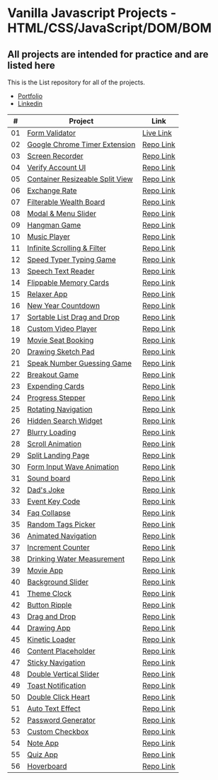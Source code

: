 # Vanilla Javascript Projects - HTML/CSS/JavaScript/DOM/BOM

## All projects are intended for practice and are listed here

This is the List repository for all of the projects.

- [Portfolio](https://younusaliakash.netlify.app)
- [Linkedin](https://www.linkedin.com/in/younus-ali-akash)

|  #  | Project                                                                                                                           | Link                                                                                                             |
| :-: | --------------------------------------------------------------------------------------------------------------------------------- | ---------------------------------------------------------------------------------------------------------------- |
| 01  | [Form Validator](https://github.com/younusaliakash/vanilla-js-form-validator)                                                     | [Live Link](https://younusaliakash.github.io/vanilla-js-form-validator/)                                         |
| 02  | [Google Chrome Timer Extension](https://github.com/younusaliakash/vanilla-js-google-chrome-time-extension)                        | [Repo Link](https://github.com/younusaliakash/vanilla-js-google-chrome-time-extension)                           |
| 03  | [Screen Recorder](https://github.com/younusaliakash/vanilla-js-screen-recorder-app)                                               | [Repo Link](https://github.com/younusaliakash/vanilla-js-screen-recorder-app)                                    |
| 04  | [Verify Account UI](https://github.com/younusaliakash/vanila-js-verify-account-ui)                                                | [Repo Link](https://github.com/younusaliakash/vanila-js-verify-account-ui)                                       |
| 05  | [Container Resizeable Split View](https://github.com/younusaliakash/javascript-two-div-resizeable-split-view)                     | [Repo Link](https://github.com/younusaliakash/javascript-two-div-resizeable-split-view)                          |
| 06  | [Exchange Rate](https://github.com/younusaliakash/vanilla-js-exchange-rate-app)                                                   | [Repo Link](https://github.com/younusaliakash/vanilla-js-exchange-rate-app)                                      |
| 07  | [Filterable Wealth Board](https://github.com/younusaliakash/vanilla-js-filterable-wealth-board)                                   | [Repo Link](https://github.com/younusaliakash/vanilla-js-filterable-wealth-board)                                |
| 08  | [Modal & Menu Slider](https://github.com/younusaliakash/vanilla-js-modal-menu-sidebar)                                            | [Repo Link](https://github.com/younusaliakash/vanilla-js-modal-menu-sidebar)                                     |
| 09  | [Hangman Game](https://github.com/younusaliakash/vanilla-js-hangman-game)                                                         | [Repo Link](https://github.com/younusaliakash/vanilla-js-hangman-game)                                           |
| 10  | [Music Player](https://github.com/younusaliakash/vanilla-js-music-player)                                                         | [Repo Link](https://github.com/younusaliakash/vanilla-js-music-player)                                           |
| 11  | [Infinite Scrolling & Filter](https://github.com/younusaliakash/vanilla-js-infinite-scroll-blog)                                  | [Repo Link](https://github.com/younusaliakash/vanilla-js-infinite-scroll-blog)                                   |
| 12  | [Speed Typer Typing Game](https://github.com/younusaliakash/vanilla-js-typing-game)                                               | [Repo Link](https://github.com/younusaliakash/vanilla-js-typing-game)                                            |
| 13  | [Speech Text Reader](https://github.com/younusaliakash/vanilla-js-speeh-to-text-reader)                                           | [Repo Link](https://github.com/younusaliakash/vanilla-js-speeh-to-text-reader)                                   |
| 14  | [Flippable Memory Cards](https://github.com/younusaliakash/vanilla-js-flipable-memory-card)                                       | [Repo Link](https://github.com/younusaliakash/vanilla-js-flipable-memory-card)                                   |
| 15  | [Relaxer App](https://github.com/younusaliakash/vanilla-js-relaxer-app)                                                           | [Repo Link](https://github.com/younusaliakash/vanilla-js-relaxer-app)                                            |
| 16  | [New Year Countdown](https://github.com/younusaliakash/javascript-dom-new-year-countdown-app)                                     | [Repo Link](https://github.com/younusaliakash/javascript-dom-new-year-countdown-app)                             |
| 17  | [Sortable List Drag and Drop](https://github.com/younusaliakash/vanilla-js-sortable-drag-and-drop-list)                           | [Repo Link](https://github.com/younusaliakash/vanilla-js-sortable-drag-and-drop-list)                            |
| 18  | [Custom Video Player](https://github.com/younusaliakash/vanilla-js-custom-video-player)                                           | [Repo Link](https://github.com/younusaliakash/vanilla-js-custom-video-player)                                    |
| 19  | [Movie Seat Booking](https://github.com/younusaliakash/vanilla-movie-seat-booking-app)                                            | [Repo Link](https://github.com/younusaliakash/vanilla-movie-seat-booking-app)                                    |
| 20  | [Drawing Sketch Pad](https://github.com/younusaliakash/vanilla-js-drawing-sketch-pad)                                             | [Repo Link](https://github.com/younusaliakash/vanilla-js-drawing-sketch-pad)                                     |
| 21  | [Speak Number Guessing Game](https://github.com/younusaliakash/javascript-dom-project-guess-the-number-by-speech-recognition-api) | [Repo Link](https://github.com/younusaliakash/javascript-dom-project-guess-the-number-by-speech-recognition-api) |
| 22  | [Breakout Game](https://github.com/younusaliakash/js-dom-breakout-game)                                                           | [Repo Link](https://github.com/younusaliakash/js-dom-breakout-game)                                              |
| 23  | [Expending Cards](https://github.com/younusaliakash/vanilla-js-expanding-cards)                                                   | [Repo Link](https://github.com/younusaliakash/vanilla-js-expanding-cards)                                        |
| 24  | [Progress Stepper](https://github.com/younusaliakash/vanilla-js-progress-steps)                                                   | [Repo Link](https://github.com/younusaliakash/vanilla-js-progress-steps)                                         |
| 25  | [Rotating Navigation](https://github.com/younusaliakash/vanilla-js-rotating-nav-animation)                                        | [Repo Link](https://github.com/younusaliakash/vanilla-js-rotating-nav-animation)                                 |
| 26  | [Hidden Search Widget](https://github.com/younusaliakash/vanilla-js-hidden-search-widget)                                         | [Repo Link](https://github.com/younusaliakash/vanilla-js-hidden-search-widget)                                   |
| 27  | [Blurry Loading](https://github.com/younusaliakash/vanilla-js-blurry-loading)                                                     | [Repo Link](https://github.com/younusaliakash/vanilla-js-blurry-loading)                                         |
| 28  | [Scroll Animation](https://github.com/younusaliakash/scroll-animation)                                                            | [Repo Link](https://github.com/younusaliakash/scroll-animation)                                                  |
| 29  | [Split Landing Page](https://github.com/younusaliakash/split-landing-page)                                                        | [Repo Link](https://github.com/younusaliakash/split-landing-page)                                                |
| 30  | [Form Input Wave Animation](https://github.com/younusaliakash/form-input-wave-animation)                                          | [Repo Link](https://github.com/younusaliakash/form-input-wave-animation)                                         |
| 31  | [Sound board](https://github.com/younusaliakash/sound-board)                                                                      | [Repo Link](https://github.com/younusaliakash/sound-board)                                                       |
| 32  | [Dad's Joke](https://github.com/younusaliakash/dad-jokes)                                                                         | [Repo Link](https://github.com/younusaliakash/dad-jokes)                                                         |
| 33  | [Event Key Code](https://github.com/younusaliakash/event-keycodes)                                                                | [Repo Link](https://github.com/younusaliakash/event-keycodes)                                                    |
| 34  | [Faq Collapse](https://github.com/younusaliakash/faq-collapse)                                                                    | [Repo Link](https://github.com/younusaliakash/faq-collapse)                                                      |
| 35  | [Random Tags Picker](https://github.com/younusaliakash/random-choice-picker)                                                      | [Repo Link](https://github.com/younusaliakash/random-choice-picker)                                              |
| 36  | [Animated Navigation](https://github.com/younusaliakash/animated-navigation)                                                      | [Repo Link](https://github.com/younusaliakash/animated-navigation)                                               |
| 37  | [Increment Counter](https://github.com/younusaliakash/incrementing-counter)                                                       | [Repo Link](https://github.com/younusaliakash/incrementing-counter)                                              |
| 38  | [Drinking Water Measurement](https://github.com/younusaliakash/drink-water-measurement)                                           | [Repo Link](https://github.com/younusaliakash/drink-water-measurement)                                           |
| 39  | [Movie App](https://github.com/younusaliakash/movie-app)                                                                          | [Repo Link](https://github.com/younusaliakash/movie-app)                                                         |
| 40  | [Background Slider](https://github.com/younusaliakash/background-slider)                                                          | [Repo Link](https://github.com/younusaliakash/background-slider)                                                 |
| 41  | [Theme Clock](https://github.com/younusaliakash/theme-clock)                                                                      | [Repo Link](https://github.com/younusaliakash/theme-clock)                                                       |
| 42  | [Button Ripple](https://github.com/younusaliakash/button-ripple-effect)                                                           | [Repo Link](https://github.com/younusaliakash/button-ripple-effect)                                              |
| 43  | [Drag and Drop](https://github.com/younusaliakash/drag-n-drop)                                                                    | [Repo Link](https://github.com/younusaliakash/drag-n-drop)                                                       |
| 44  | [Drawing App](https://github.com/younusaliakash/drawing-app)                                                                      | [Repo Link](https://github.com/younusaliakash/drawing-app)                                                       |
| 45  | [Kinetic Loader](https://github.com/younusaliakash/kinetic-loader)                                                                | [Repo Link](https://github.com/younusaliakash/kinetic-loader)                                                    |
| 46  | [Content Placeholder](https://github.com/younusaliakash/content-placeholder)                                                      | [Repo Link](https://github.com/younusaliakash/content-placeholder)                                               |
| 47  | [Sticky Navigation](https://github.com/younusaliakash/sticky-navigation)                                                          | [Repo Link](https://github.com/younusaliakash/sticky-navigation)                                                 |
| 48  | [Double Vertical Slider](https://github.com/younusaliakash/double-vertical-slider)                                                | [Repo Link](https://github.com/younusaliakash/double-vertical-slider)                                            |
| 49  | [Toast Notification](https://github.com/younusaliakash/toast-notification)                                                        | [Repo Link](https://github.com/younusaliakash/toast-notification)                                                |
| 50  | [Double Click Heart](https://github.com/younusaliakash/double-click-heart)                                                        | [Repo Link](https://github.com/younusaliakash/double-click-heart)                                                |
| 51  | [Auto Text Effect](https://github.com/younusaliakash/auto-text-effect)                                                            | [Repo Link](https://github.com/younusaliakash/auto-text-effect)                                                  |
| 52  | [Password Generator](https://github.com/younusaliakash/password-generator)                                                        | [Repo Link](https://github.com/younusaliakash/password-generator)                                                |
| 53  | [Custom Checkbox](https://github.com/younusaliakash/custom-checkbox-good-cheap-fast)                                              | [Repo Link](https://github.com/younusaliakash/custom-checkbox-good-cheap-fast)                                   |
| 54  | [Note App](https://github.com/younusaliakash/notes-app)                                                                           | [Repo Link](https://github.com/younusaliakash/notes-app)                                                         |
| 55  | [Quiz App](https://github.com/younusaliakash/quiz-app)                                                                           | [Repo Link](https://github.com/younusaliakash/quiz-app)                                                         |
| 56  | [Hoverboard](https://github.com/younusaliakash/hoverboard)                                                                           | [Repo Link](https://github.com/younusaliakash/hoverboard)                                                         |
